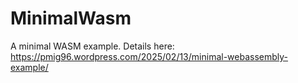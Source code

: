 # MinimalWasm
A minimal WASM example.
Details here: https://pmig96.wordpress.com/2025/02/13/minimal-webassembly-example/
